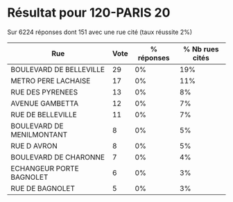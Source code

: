 # Résultat pour 120-PARIS 20

Sur 6224 réponses dont 151 avec une rue cité (taux réussite 2%)

| Rue | Vote | % réponses | % Nb rues cités|
|-----|------|------------|----------------|
| BOULEVARD DE BELLEVILLE | 29 | 0% | 19%|
| METRO PERE LACHAISE | 17 | 0% | 11%|
| RUE DES PYRENEES | 13 | 0% | 8%|
| AVENUE GAMBETTA | 12 | 0% | 7%|
| RUE DE BELLEVILLE | 11 | 0% | 7%|
| BOULEVARD DE MENILMONTANT | 8 | 0% | 5%|
| RUE D AVRON | 8 | 0% | 5%|
| BOULEVARD DE CHARONNE | 7 | 0% | 4%|
| ECHANGEUR PORTE BAGNOLET | 6 | 0% | 3%|
| RUE DE BAGNOLET | 5 | 0% | 3%|

